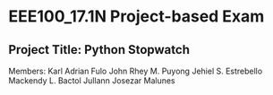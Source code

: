 # EEE100_17.1N Project-based Exam

## Project Title: Python Stopwatch


Members:
Karl Adrian Fulo
John Rhey M. Puyong
Jehiel S. Estrebello
Mackendy L. Bactol
Jullann Josezar Malunes
        
